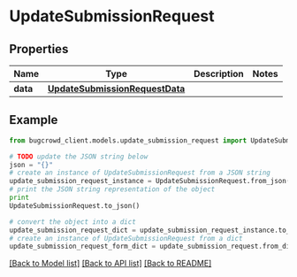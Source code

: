 # UpdateSubmissionRequest


## Properties

Name | Type | Description | Notes
------------ | ------------- | ------------- | -------------
**data** | [**UpdateSubmissionRequestData**](UpdateSubmissionRequestData.md) |  | 

## Example

```python
from bugcrowd_client.models.update_submission_request import UpdateSubmissionRequest

# TODO update the JSON string below
json = "{}"
# create an instance of UpdateSubmissionRequest from a JSON string
update_submission_request_instance = UpdateSubmissionRequest.from_json(json)
# print the JSON string representation of the object
print
UpdateSubmissionRequest.to_json()

# convert the object into a dict
update_submission_request_dict = update_submission_request_instance.to_dict()
# create an instance of UpdateSubmissionRequest from a dict
update_submission_request_form_dict = update_submission_request.from_dict(update_submission_request_dict)
```
[[Back to Model list]](../README.md#documentation-for-models) [[Back to API list]](../README.md#documentation-for-api-endpoints) [[Back to README]](../README.md)


